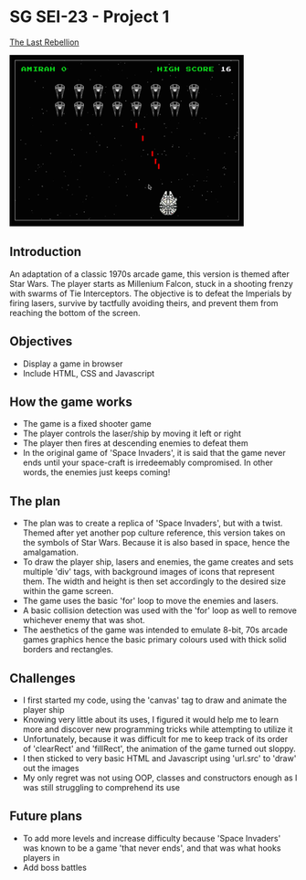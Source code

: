 # SG SEI-23 - Project 1

<a href="http://https://amirahsham01.github.io/proj1-last-rebellion/">The Last Rebellion</a>

<img src="imgs/sample.gif">

## Introduction
An adaptation of a classic 1970s arcade game, this version is themed after Star Wars. The player starts as Millenium Falcon, stuck in a shooting frenzy with swarms of Tie Interceptors. The objective is to defeat the Imperials by firing lasers, survive by tactfully avoiding theirs, and prevent them from reaching the bottom of
the screen.

## Objectives
- Display a game in browser
- Include HTML, CSS and Javascript

## How the game works
- The game is a fixed shooter game
- The player controls the laser/ship by moving it left or right
- The player then fires at descending enemies to defeat them
- In the original game of 'Space Invaders', it is said that the game never ends until your space-craft is irredeemably compromised. In other words, the enemies just keeps coming!

## The plan
- The plan was to create a replica of 'Space Invaders', but with a twist. Themed after yet another pop culture reference, this version takes on the symbols of Star Wars. Because it is also based in space, hence the amalgamation. 
- To draw the player ship, lasers and enemies, the game creates and sets multiple 'div' tags, with background images of icons that represent them. The width and height is then set accordingly to the desired size within the game screen.
- The game uses the basic 'for' loop to move the enemies and lasers. 
- A basic collision detection was used with the 'for' loop as well to remove whichever enemy that was shot.
- The aesthetics of the game was intended to emulate 8-bit, 70s arcade games graphics hence the basic primary colours used with thick solid borders and rectangles.

## Challenges
- I first started my code, using the 'canvas' tag to draw and animate the player ship
- Knowing very little about its uses, I figured it would help me to learn more and discover new programming tricks while attempting to utilize it
- Unfortunately, because it was difficult for me to keep track of its order of 'clearRect' and 'fillRect', the animation of the game turned out sloppy.
- I then sticked to very basic HTML and Javascript using 'url.src' to 'draw' out the images
- My only regret was not using OOP, classes and constructors enough as I was still struggling to comprehend its use

## Future plans
- To add more levels and increase difficulty because 'Space Invaders' was known to be a game 'that never ends', and that was what hooks players in
- Add boss battles


